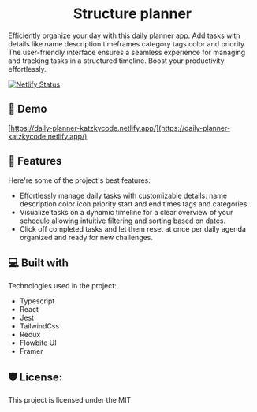 <h1 align="center" id="title">Structure planner</h1>

<p id="description">Efficiently organize your day with this daily planner app. Add tasks with details like name description timeframes category tags color and priority. The user-friendly interface ensures a seamless experience for managing and tracking tasks in a structured timeline. Boost your productivity effortlessly.</p>

[![Netlify Status](https://api.netlify.com/api/v1/badges/7c4b3bad-11d9-4ec4-b857-da2a4e654d34/deploy-status)](https://app.netlify.com/sites/daily-planner-katzkycode/deploys)

<h2>🚀 Demo</h2>

[https://daily-planner-katzkycode.netlify.app/](https://daily-planner-katzkycode.netlify.app/)

  
  
<h2>🧐 Features</h2>

Here're some of the project's best features:

*   Effortlessly manage daily tasks with customizable details: name description color icon priority start and end times tags and categories.
*   Visualize tasks on a dynamic timeline for a clear overview of your schedule allowing intuitive filtering and sorting based on dates.
*   Click off completed tasks and let them reset at once per daily agenda organized and ready for new challenges.

  
  
<h2>💻 Built with</h2>

Technologies used in the project:

*   Typescript
*   React
*   Jest
*   TailwindCss
*   Redux
*   Flowbite UI
*   Framer

<h2>🛡️ License:</h2>

This project is licensed under the MIT
